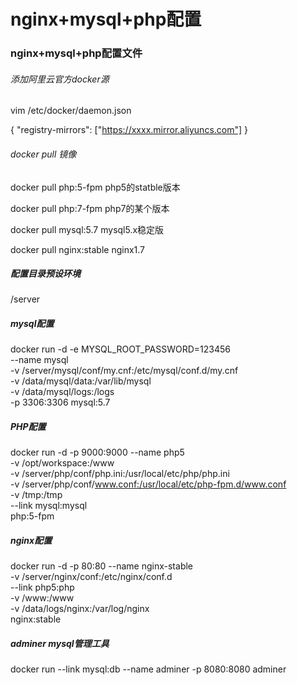 # nginx+mysql+php配置

### nginx+mysql+php配置文件


###### 添加阿里云官方docker源

vim /etc/docker/daemon.json





{
  "registry-mirrors": ["https://xxxx.mirror.aliyuncs.com"]
}


###### docker pull 镜像
docker pull php:5-fpm     php5的statble版本

docker pull php:7-fpm     php7的某个版本

docker pull mysql:5.7     mysql5.x稳定版

docker pull nginx:stable  nginx1.7



##### 配置目录预设环境

/server

##### mysql配置

docker run -d -e MYSQL_ROOT_PASSWORD=123456 \
--name mysql \
-v /server/mysql/conf/my.cnf:/etc/mysql/conf.d/my.cnf \
-v /data/mysql/data:/var/lib/mysql \
-v /data/mysql/logs:/logs \
-p 3306:3306 mysql:5.7

##### PHP配置

docker run -d -p 9000:9000 --name php5 \
-v /opt/workspace:/www \
-v /server/php/conf/php.ini:/usr/local/etc/php/php.ini \
-v /server/php/conf/www.conf:/usr/local/etc/php-fpm.d/www.conf \
-v /tmp:/tmp \
--link mysql:mysql \
php:5-fpm

##### nginx配置

docker run -d -p 80:80 --name nginx-stable \
-v /server/nginx/conf:/etc/nginx/conf.d \
--link php5:php \
-v /www:/www \
-v /data/logs/nginx:/var/log/nginx \
nginx:stable

##### adminer mysql管理工具

docker run --link mysql:db --name adminer -p 8080:8080 adminer

